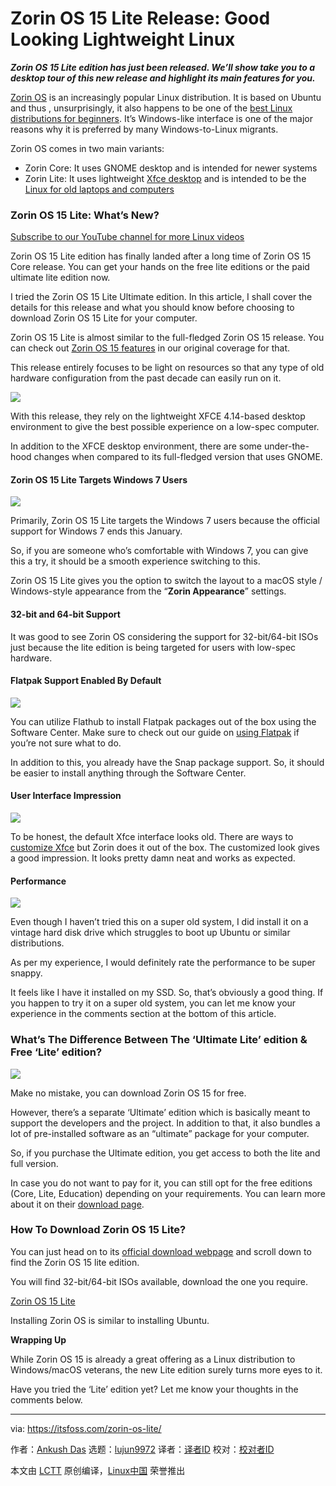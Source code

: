 [#]: collector: (lujun9972)
[#]: translator: (wxy)
[#]: reviewer: ( )
[#]: publisher: ( )
[#]: url: ( )
[#]: subject: (Zorin OS 15 Lite Release: Good Looking Lightweight Linux)
[#]: via: (https://itsfoss.com/zorin-os-lite/)
[#]: author: (Ankush Das https://itsfoss.com/author/ankush/)

Zorin OS 15 Lite Release: Good Looking Lightweight Linux
======

_**Zorin OS 15 Lite edition has just been released. We’ll show take you to a desktop tour of this new release and highlight its main features for you.**_

[Zorin OS][1] is an increasingly popular Linux distribution. It is based on Ubuntu and thus , unsurprisingly, it also happens to be one of the [best Linux distributions for beginners][2]. It’s Windows-like interface is one of the major reasons why it is preferred by many Windows-to-Linux migrants.

Zorin OS comes in two main variants:

  * Zorin Core: It uses GNOME desktop and is intended for newer systems
  * Zorin Lite: It uses lightweight [Xfce desktop][3] and is intended to be the [Linux for old laptops and computers][4]



### Zorin OS 15 Lite: What’s New?

[Subscribe to our YouTube channel for more Linux videos][5]

Zorin OS 15 Lite edition has finally landed after a long time of Zorin OS 15 Core release. You can get your hands on the free lite editions or the paid ultimate lite edition now.

I tried the Zorin OS 15 Lite Ultimate edition. In this article, I shall cover the details for this release and what you should know before choosing to download Zorin OS 15 Lite for your computer.

Zorin OS 15 Lite is almost similar to the full-fledged Zorin OS 15 release. You can check out [Zorin OS 15 features][6] in our original coverage for that.

This release entirely focuses to be light on resources so that any type of old hardware configuration from the past decade can easily run on it.

![][7]

With this release, they rely on the lightweight XFCE 4.14-based desktop environment to give the best possible experience on a low-spec computer.

In addition to the XFCE desktop environment, there are some under-the-hood changes when compared to its full-fledged version that uses GNOME.

#### Zorin OS 15 Lite Targets Windows 7 Users

![][8]

Primarily, Zorin OS 15 Lite targets the Windows 7 users because the official support for Windows 7 ends this January.

So, if you are someone who’s comfortable with Windows 7, you can give this a try, it should be a smooth experience switching to this.

Zorin OS 15 Lite gives you the option to switch the layout to a macOS style / Windows-style appearance from the “**Zorin Appearance**” settings.

#### 32-bit and 64-bit Support

It was good to see Zorin OS considering the support for 32-bit/64-bit ISOs just because the lite edition is being targeted for users with low-spec hardware.

#### Flatpak Support Enabled By Default

![][9]

You can utilize Flathub to install Flatpak packages out of the box using the Software Center. Make sure to check out our guide on [using Flatpak][10] if you’re not sure what to do.

In addition to this, you already have the Snap package support. So, it should be easier to install anything through the Software Center.

#### User Interface Impression

![][11]

To be honest, the default Xfce interface looks old. There are ways to [customize Xfce][12] but Zorin does it out of the box. The customized look gives a good impression. It looks pretty damn neat and works as expected.

#### Performance

![][13]

Even though I haven’t tried this on a super old system, I did install it on a vintage hard disk drive which struggles to boot up Ubuntu or similar distributions.

As per my experience, I would definitely rate the performance to be super snappy.

It feels like I have it installed on my SSD. So, that’s obviously a good thing. If you happen to try it on a super old system, you can let me know your experience in the comments section at the bottom of this article.

### What’s The Difference Between The ‘Ultimate Lite’ edition &amp; Free ‘Lite’ edition?

![][14]

Make no mistake, you can download Zorin OS 15 for free.

However, there’s a separate ‘Ultimate’ edition which is basically meant to support the developers and the project. In addition to that, it also bundles a lot of pre-installed software as an “ultimate” package for your computer.

So, if you purchase the Ultimate edition, you get access to both the lite and full version.

In case you do not want to pay for it, you can still opt for the free editions (Core, Lite, Education) depending on your requirements. You can learn more about it on their [download page][15].

### How To Download Zorin OS 15 Lite?

You can just head on to its [official download webpage][15] and scroll down to find the Zorin OS 15 lite edition.

You will find 32-bit/64-bit ISOs available, download the one you require.

[Zorin OS 15 Lite][15]

Installing Zorin OS is similar to installing Ubuntu.

**Wrapping Up**

While Zorin OS 15 is already a great offering as a Linux distribution to Windows/macOS veterans, the new Lite edition surely turns more eyes to it.

Have you tried the ‘Lite’ edition yet? Let me know your thoughts in the comments below.

--------------------------------------------------------------------------------

via: https://itsfoss.com/zorin-os-lite/

作者：[Ankush Das][a]
选题：[lujun9972][b]
译者：[译者ID](https://github.com/译者ID)
校对：[校对者ID](https://github.com/校对者ID)

本文由 [LCTT](https://github.com/LCTT/TranslateProject) 原创编译，[Linux中国](https://linux.cn/) 荣誉推出

[a]: https://itsfoss.com/author/ankush/
[b]: https://github.com/lujun9972
[1]: https://zorinos.com/
[2]: https://itsfoss.com/best-linux-beginners/
[3]: https://www.xfce.org/
[4]: https://itsfoss.com/lightweight-linux-beginners/
[5]: https://www.youtube.com/c/itsfoss?sub_confirmation=1
[6]: https://itsfoss.com/zorin-os-15-release/
[7]: https://i0.wp.com/itsfoss.com/wp-content/uploads/2019/11/file-explorer-zorin-os-15-lite.jpg?ssl=1
[8]: https://i0.wp.com/itsfoss.com/wp-content/uploads/2019/11/zorin-lite-ultimate-appearance.jpg?ssl=1
[9]: https://i1.wp.com/itsfoss.com/wp-content/uploads/2019/11/zorin-os-software.png?ssl=1
[10]: https://itsfoss.com/flatpak-guide/
[11]: https://i1.wp.com/itsfoss.com/wp-content/uploads/2019/11/zorin-os-15-lite-appearance.jpg?ssl=1
[12]: https://itsfoss.com/customize-xfce/
[13]: https://i0.wp.com/itsfoss.com/wp-content/uploads/2019/11/homescreen-zorin-os-15-lite.jpg?ssl=1
[14]: https://i2.wp.com/itsfoss.com/wp-content/uploads/2019/11/zorin-os-ultimate.jpg?ssl=1
[15]: https://zorinos.com/download/
